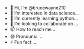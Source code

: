 - 👋 Hi, I’m @brucewayne210
- 👀 I’m interested in data science...
- 🌱 I’m currently learning python...
- 💞️ I’m looking to collaborate on ...
- 📫 How to reach me ...
- 😄 Pronouns: ...
- ⚡ Fun fact: ...

<!---
brucewayne210/brucewayne210 is a ✨ special ✨ repository because its `README.md` (this file) appears on your GitHub profile.
You can click the Preview link to take a look at your changes.
--->
